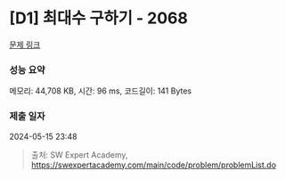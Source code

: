 # [D1] 최대수 구하기 - 2068 

[문제 링크](https://swexpertacademy.com/main/code/problem/problemDetail.do?contestProbId=AV5QQhbqA4QDFAUq) 

### 성능 요약

메모리: 44,708 KB, 시간: 96 ms, 코드길이: 141 Bytes

### 제출 일자

2024-05-15 23:48



> 출처: SW Expert Academy, https://swexpertacademy.com/main/code/problem/problemList.do